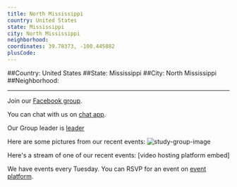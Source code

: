 ```yaml
---
title: North Mississippi
country: United States
state: Mississippi
city: North Mississippi
neighborhood: 
coordinates: 39.78373, -100.445882
plusCode:
---
```


##Country: United States
##State: Mississippi
##City: North Mississippi
##Neighborhood: 
*****
Join our [Facebook group](https://www.facebook.com/groups/free.code.camp.north.mississippi).

You can chat with us on [chat app]().

Our Group leader is [leader]()

Here are some pictures from our recent events:
![study-group-image]()

Here's a stream of one of our recent events:
[video hosting platform embed]

We have events every Tuesday. You can RSVP for an event on [event platform]().
